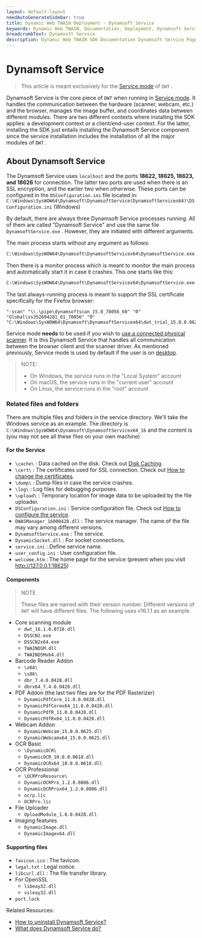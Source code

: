 ```yaml
---
layout: default-layout
needAutoGenerateSidebar: true
title: Dynamic Web TWAIN Deployment - Dynamsoft Service
keywords: Dynamic Web TWAIN, Documentation, Deployment, Dynamsoft Service
breadcrumbText: Dynamsoft Service
description: Dynamic Web TWAIN SDK Documentation Dynamsoft Service Page
---
```


# Dynamsoft Service 

> This article is meant exclusively for the <a href="{{site.indepth}}features/initialize.html#desktop-service-edition" target="_blank">Service mode</a> of `DWT` .

Dynamsoft Service is the core piece of `DWT` when running in <a href="{{site.indepth}}features/initialize.html#service-mode" target="_blank">Service mode</a>. It handles the communication between the hardware (scanner, webcam, etc.) and the browser, manages the image buffer, and coordinates data between different modules. There are two different contexts where installing the SDK applies: a development context or a client/end-user context. For the latter, installing the SDK just entails installing the Dynamsoft Service component since the service installation includes the installation of all the major modules of `DWT` .

## About Dynamsoft Service

The Dynamsoft Service uses `localhost` and the ports **18622, 18625, 18623, and 18626** for connection. The latter two ports are used when there is an SSL encryption, and the earlier two when otherwise. These ports can be configured in the `DSConfiguration.ini` file located in:
`C:\Windows\SysWOW64\Dynamsoft\DynamsoftService(DynamsoftServicex64)\DSConfiguration.ini` (Windows)

By default, there are always three Dynamsoft Service processes running. All of them are called "Dynamsoft Service" and use the same file `DynamsoftService.exe` . However, they are initiated with different arguments.

The main process starts without any argument as follows:

``` cmd
C:\Windows\SysWOW64\Dynamsoft\DynamsoftServicex64\DynamsoftService.exe
```

Then there is a monitor process which is meant to monitor the main process and automatically start it in case it crashes. This one starts like this:

``` cmd
C:\Windows\SysWOW64\Dynamsoft\DynamsoftServicex64\DynamsoftService.exe -asmonitor Global\Dynamsoft_1.5.0_352325843_stop_service_event Global\Dynamsoft_1.5.0_352325828_certcheck_event
```

The last always-running process is meant to support the SSL certificate specifically for the Firefox browser:

``` 
"-scan" "\\.\pipe\dynamsoftscan_15.0_70056_60" "0" "Global\ss352604281_61_70056" "0" "C:\Windows\SysWOW64\Dynamsoft\DynamsoftServicex64\dwt_trial_15.0.0.0625.dll"
```

Service mode **needs** to be used if you wish to <a href="{{site.indepth}}features/input.html#scan-from-a-local-scanner" target="_blank">use a connected physical scanner</a>. It is this Dynamsoft Service that handles all communication between the browser client and the scanner driver. As mentioned previously, Service mode is used by default if the user is on <a href="{{site.getstarted}}platform.html#browsers-on-desktop-devices" target="_blank">desktop</a>.

> NOTE:
> * On Windows, the service runs in the "Local System" account
> * On macOS, the service runs in the "current user" account
> * On Linux, the service runs in the "root" account 

### Related files and folders

There are multiple files and folders in the service directory. We'll take the Windows service as an example. The directory is `C:\Windows\SysWOW64\Dynamsoft\DynamsoftServicex64_16` and the content is (you may not see all these files on your own machine)

#### For the Service

* `\cache\` : Data cached on the disk. Check out <a href="{{site.indepth}}features/buffer.html#disk-caching" target="_blank">Disk Caching</a>.
* `\cert\` : The certificates used for SSL connection. Check out <a href="{{site.indepth}}faqs/develop/how-to-change-the-certificate-of-the-dynamsoft-service.html" target="_blank">How to change the certificates</a>.
* `\dump\` : Dump files in case the service crashes.
* `\log\` : Log files for debugging purposes.
* `\upload\` : Temporary location for image data to be uploaded by the file uploader.
* `DSConfiguration.ini` : Service configuration file. Check out <a href="{{site.indepth}}faqs/develop/how-to-set-the-configuration-of-the-dynamsoft-service.html" target="_blank">How to configure the service</a>.
* `DWASManager_16000428.dll` : The service manager. The name of the file may vary among different versions.
* `DynamsoftService.exe` : The service.
* `DynamicSocket.dll` : For socket connections.
* `service.ini` : Define service name.
* `user_config.ini` : User configuration file.
* `welcome.htm` : The home page for the service (present when you visit http://127.0.0.1:18625)

#### Components

> NOTE
>  
> These files are named with their version number. Different versions of `DWT` will have different files. The following uses v16.1.1 as an example.

* Core scanning module
  + `dwt_16.1.0.0728.dll`
  + `DSSCN2.exe`
  + `DSSCN2x64.exe`
  + `TWAINDSM.dll`
  + `TWAINDSMx64.dll`
* Barcode Reader Addon
  + `\x64\`
  + `\x86\`
  + `dbr_7.4.0.0428.dll`
  + `dbrx64_7.4.0.0428.dll`
* PDF Addon (the last two files are for the PDF Rasterizer)
  + `DynamicPdfCore_11.0.0.0428.dll`
  + `DynamicPdfCorex64_11.0.0.0428.dll`
  + `DynamicPdfR_11.0.0.0428.dll`
  + `DynamicPdfRx64_11.0.0.0428.dll`
* Webcam Addon
  + `DynamicWebcam_15.0.0.0625.dll`
  + `DynamicWebcamx64_15.0.0.0625.dll`
* OCR Basic
  + `\DynamicOCR\`
  + `DynamicOCR_10.0.0.0618.dll`
  + `DynamicOCRx64_10.0.0.0618.dll`
* OCR Professional
  + `\OCRProResource\`
  + `DynamicOCRPro_1.2.0.0806.dll`
  + `DynamicOCRProx64_1.2.0.0806.dll`
  + `ocrp.lic`
  + `OCRPro.lic`
* File Uploader
  + `UploadModule_1.6.0.0428.dll`
* Imaging features
  + `DynamicImage.dll`
  + `DynamicImagex64.dll`

#### Supporting files

* `favicon.ico` : The favicon.
* `legal.txt` : Legal notice.
* `libcurl.dll` : The file transfer library.
* For OpenSSL
  + `libeay32.dll`
  + `ssleay32.dll`
* `port.lock`


Related Resources:
* <a href="{{site.indepth}}faqs/develop/how-to-uninstall-dynamic-web-twain.html" target="_blank">How to uninstall Dynamsoft Service?</a>
* <a href="{{site.indepth}}faqs/develop/what-does-dynamsoft-service-do.html" target="_blank">What does Dynamsoft Service do?</a>




